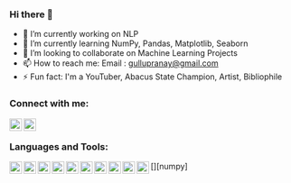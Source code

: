 ### Hi there 👋

<!--
**Bomma-Pranay/Bomma-Pranay** is a ✨ _special_ ✨ repository because its `README.md` (this file) appears on your GitHub profile.

Here are some ideas to get you started:
-->

- 🔭 I’m currently working on NLP
- 🌱 I’m currently learning NumPy, Pandas, Matplotlib, Seaborn 
- 👯 I’m looking to collaborate on Machine Learning Projects
- 📫 How to reach me: Email : gullupranay@gmail.com
- ⚡ Fun fact: I'm a YouTuber, Abacus State Champion, Artist, Bibliophile 

### Connect with me:

[<img align="left"  width="22px" src="https://cdn.jsdelivr.net/npm/simple-icons@v3/icons/youtube.svg" />][youtube]
[<img align="left"  width="22px" src="https://cdn.jsdelivr.net/npm/simple-icons@v3/icons/linkedin.svg" />][linkedin]

<br />

### Languages and Tools:

[<img align="left"  width="22px" src="https://upload.wikimedia.org/wikipedia/commons/c/c3/Python-logo-notext.svg" />][python]
[<img align="left"  width="22px" src="https://cdn.jsdelivr.net/npm/simple-icons@3.4.0/icons/r.svg" />][r]
[<img align="left"  width="22px" src="https://upload.wikimedia.org/wikipedia/commons/3/38/Jupyter_logo.svg" />][jupyter]
[<img align="left"  width="22px" src="https://upload.wikimedia.org/wikipedia/commons/1/1a/NumPy_logo.svg" />][numpy]
[<img align="left"  width="22px" src="https://upload.wikimedia.org/wikipedia/commons/e/ed/Pandas_logo.svg" />][pandas]
[<img align="left"  width="22px" src="https://upload.wikimedia.org/wikipedia/commons/0/05/Scikit_learn_logo_small.svg" />][scikit]
[<img align="left"  width="22px" src="https://upload.wikimedia.org/wikipedia/commons/0/01/Created_with_Matplotlib-logo.svg" />][mpl]
[<img align="left"  width="22px" src="https://upload.wikimedia.org/wikipedia/commons/9/9a/Visual_Studio_Code_1.35_icon.svg" />][vscode]
[<img align="left"  width="22px" src="https://upload.wikimedia.org/wikipedia/commons/a/a1/PyCharm_Logo.svg" />][pycharm]
[<img align="left"  width="22px" src="https://upload.wikimedia.org/wikipedia/commons/d/d0/RStudio_logo_flat.svg" />][rstudio]

<br />
<br />


[youtube]: https://www.youtube.com/channel/UCyBGFKqHd9j1tcqbqonTsqw
[linkedin]: https://linkedin.com/in/bomma-pranay
[python]: https://upload.wikimedia.org/wikipedia/commons/c/c3/Python-logo-notext.svg
[r]: https://cdn.jsdelivr.net/npm/simple-icons@3.4.0/icons/r.svg
[jupyter]: https://upload.wikimedia.org/wikipedia/commons/3/38/Jupyter_logo.svg
[mpl]:https://upload.wikimedia.org/wikipedia/commons/0/01/Created_with_Matplotlib-logo.svg
[pandas]: https://upload.wikimedia.org/wikipedia/commons/e/ed/Pandas_logo.svg
[vscode]: https://upload.wikimedia.org/wikipedia/commons/9/9a/Visual_Studio_Code_1.35_icon.svg
[pycharm]: https://upload.wikimedia.org/wikipedia/commons/a/a1/PyCharm_Logo.svg
[rstudio]: https://upload.wikimedia.org/wikipedia/commons/d/d0/RStudio_logo_flat.svg
[scikit]: https://upload.wikimedia.org/wikipedia/commons/0/05/Scikit_learn_logo_small.svg

